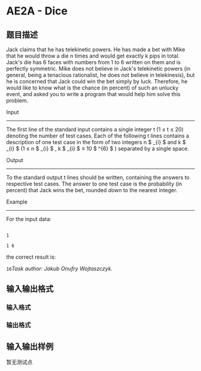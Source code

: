 # AE2A - Dice

## 题目描述

 Jack claims that he has telekinetic powers. He has made a bet with Mike that he would throw a die n times and would get exactly k pips in total. Jack's die has 6 faces with numbers from 1 to 6 written on them and is perfectly symmetric. Mike does not believe in Jack's telekinetic powers (in general, being a tenacious rationalist, he does not believe in telekinesis), but he is concerned that Jack could win the bet simply by luck. Therefore, he would like to know what is the chance (in percent) of such an unlucky event, and asked you to write a program that would help him solve this problem.

Input

-----

The first line of the standard input contains a single integer t (1 ≤ t ≤ 20) denoting the number of test cases. Each of the following t lines contains a description of one test case in the form of two integers n $ _{i} $ and k $ _{i} $ (1 ≤ n $ _{i} $ , k $ _{i} $ ≤ 10 $ ^{6} $ ) separated by a single space.

Output

------

To the standard output t lines should be written, containing the answers to respective test cases. The answer to one test case is the probability (in percent) that Jack wins the bet, rounded _down_ to the nearest integer.

Example

-------

For the input data:

```

1

1 6

```

the correct result is:

`16`_Task author: Jakub Onufry Wojtaszczyk._

## 输入输出格式

### 输入格式

### 输出格式

## 输入输出样例

暂无测试点

